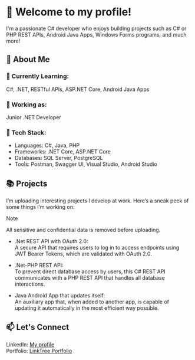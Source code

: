 # 👋 Welcome to my profile!
I'm a passionate C# developer who enjoys building projects such as C# or PHP REST APIs, Android Java Apps, Windows Forms programs, and much more!
## 🚀 About Me
### 🌱 Currently Learning:
C#, .NET, RESTful APIs, ASP.NET Core, Android Java Apps
### 💼 Working as:
Junior .NET Developer
### 🔧 Tech Stack:
- Languages: C#, Java, PHP
- Frameworks: .NET Core, ASP.NET Core
- Databases: SQL Server, PostgreSQL
- Tools: Postman, Swagger UI, Visual Studio, Android Studio
## 📚 Projects
I’m uploading interesting projects I develop at work. Here’s a sneak peek of some things I’m working on:
> [!NOTE]
> All sensitive and confidential data is removed before uploading.
- .Net REST API with OAuth 2.0:\
  A secure API that requires users to log in to access endpoints using JWT Bearer Tokens, which are validated with OAuth 2.0.

- .Net-PHP REST API:\
  To prevent direct database access by users, this C# REST API communicates with a PHP REST API that handles all database interactions.

- Java Android App that updates itself:\
  An auxiliary app that, when added to another app, is capable of updating it automatically in the most efficient way possible.

## 📫 Let's Connect
LinkedIn: [My profile](https://www.linkedin.com/in/luis-miguel-s%C3%A1nchez-967024326/)\
Portfolio: [LinkTree Portfolio](https://linktr.ee/luismiguelsanchez)
